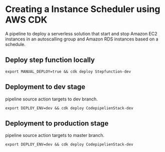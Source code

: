 # Creating a Instance Scheduler using AWS CDK

A pipeline to deploy a serverless solution that start and stop Amazon EC2 instances in an autoscalling group and Amazon RDS instances based on a schedule.

## Deploy step function locally

```
export MANUAL_DEPLOY=true && cdk deploy Stepfunction-dev
```

## Deployment to dev stage

pipeline source action targets to dev branch.

```
export DEPLOY_ENV=dev && cdk deploy CodepipelienStack-dev
```

## Deployment to production stage

pipeline source action targets to master branch.

```
export DEPLOY_ENV=dev && cdk deploy CodepipelienStack-dev
```
